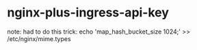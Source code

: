 # nginx-plus-ingress-api-key
note: had to do this trick: echo 'map_hash_bucket_size 1024;' >> /etc/nginx/mime.types
